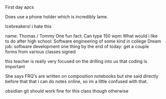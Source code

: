 First day apcs 

Does use a phone holder which is incredibly lame. 

Icebreakers! i hate this

name: Thomas  / Tommy
One fun fact: Can type 150 wpm
What would i like to do after high school: Software engineering of some kind in college
Dream job: software development
one thing by the end of today:  get a couple forms from various classes signed 

this teacher is really very focused on the drilling into us that coding is important

She says FRQ's are written on composition notebooks but she said directly before that that i can do notes online, so im a little confused with that. 

obsidian git should work fine for this class though otherwise

